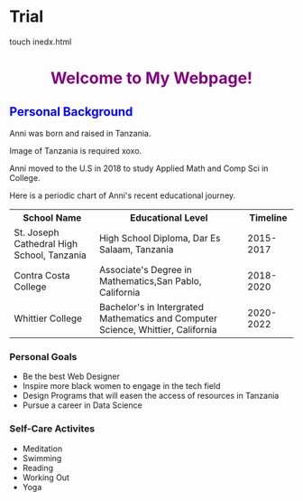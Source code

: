 # Trial
touch inedx.html

<!DOCTYPE html>

<html>
  <head>
    <title>Anni Bamwenda</title>
  </head>
  <body>
    <h1 style="color:purple;text-align:center;">Welcome to My Webpage!</h1>
    <style>
      h2 {
          color:blue;
      }
    </style>
    <h2>Personal Background</h2>
    Anni was born and raised in Tanzania.
    <p>Image of Tanzania is required xoxo.</p>
    <p>Anni moved to the U.S in 2018 to study Applied Math and Comp Sci in College.</p>
    <p>Here is a periodic chart of Anni's recent educational journey.</p>
    <table>
     <tr>
       <th>School Name</th>
       <th>Educational Level</th>
       <th>Timeline</th>
     <tr>
       <td>St. Joseph Cathedral High School, Tanzania</td>
       <td>High School Diploma, Dar Es Salaam, Tanzania</td>
       <td>2015-2017</td>
    </tr>
    <tr>
      <td>Contra Costa College</td>
      <td>Associate's Degree in Mathematics,San Pablo, California</td>
      <td>2018-2020</td>
    </tr>
    <tr>
      <td>Whittier College</td>
      <td>Bachelor's in Intergrated Mathematics and Computer Science, Whittier, California</td>
      <td>2020-2022</td>
    </tr>
    </table> 
    <h3>Personal Goals</h3>
    <ul>
      <li>Be the best Web Designer</li>
      <li>Inspire more black women to engage in the tech field</li>
      <li>Design Programs that will easen the access of resources in Tanzania</li>
      <li>Pursue a career in Data Science</li>
    </ul>
    <h3>Self-Care Activites</h3>
    <ul>
      <li>Meditation</li>
      <li>Swimming</li>
      <li>Reading</li>
      <li>Working Out</li>
      <li>Yoga</li>
    </ul>
  </body> 
</html>
